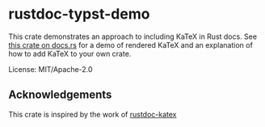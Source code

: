 # rustdoc-typst-demo

This crate demonstrates an approach to including KaTeX in Rust docs. See
[this crate on docs.rs](https://docs.rs/rustdoc-typst-demo) for a demo of rendered KaTeX and an explanation of how to
add KaTeX to your own crate.

License: MIT/Apache-2.0

## Acknowledgements

This crate is inspired by the work of [rustdoc-katex](https://github.com/paulkernfeld/rustdoc-katex-demo)

